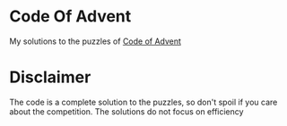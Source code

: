 # Code Of Advent
My solutions to the puzzles of [Code of Advent](https://adventofcode.com/2023)

# Disclaimer
The code is a complete solution to the puzzles, so don't spoil if you care about the competition.
The solutions do not focus on efficiency